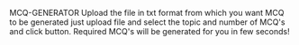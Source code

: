 MCQ-GENERATOR
Upload the file in txt format from which you want MCQ to be generated just upload file and select the topic and number of MCQ's and click button. Required MCQ's will be generated for you in few seconds!
